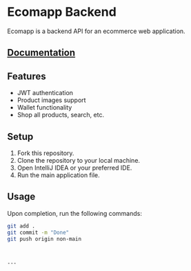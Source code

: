 # Ecomapp Backend

Ecomapp is a backend API for an ecommerce web application.

## [Documentation](https://documenter.getpostman.com/view/11313508/2sA2r9ViF2)

## Features

- JWT authentication
- Product images support
- Wallet functionality
- Shop all products, search, etc.

## Setup

1. Fork this repository.
2. Clone the repository to your local machine.
3. Open IntelliJ IDEA or your preferred IDE.
4. Run the main application file.

## Usage

Upon completion, run the following commands:

```bash
git add .
git commit -m "Done"
git push origin non-main



---


 
 
